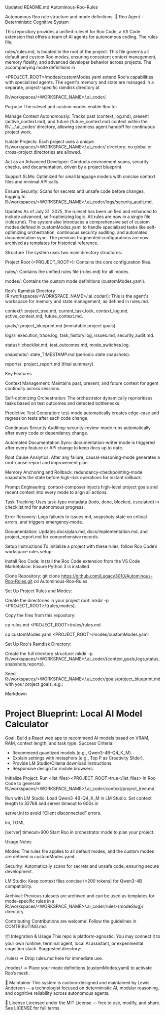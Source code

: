 Updated README.md
Autominous-Roo-Rules

Autonomous Roo rule structure and mode definitions.
🧠 Roo Agent – Deterministic Cognitive System

This repository provides a unified ruleset for Roo Code, a VS Code extension that offers a team of AI agents for autonomous coding. The rules file, 

rules/rules.md, is located in the root of the project. This file governs all default and custom Roo modes, ensuring consistent context management, memory fidelity, and advanced developer behavior across projects. The accompanying mode definitions in 

<PROJECT_ROOT>/modes/customModes.yaml extend Roo's capabilities with specialized agents. The agent's memory and state are managed in a separate, project-specific ramdisk directory at 

R:/workspaces/<WORKSPACE_NAME>/.ai_coder/.

Purpose
The ruleset and custom modes enable Roo to:


Manage Context Autonomously: Tracks past (context_log.md), present (active_context.md), and future (future_context.md) context within the R:/.../.ai_coder/ directory, allowing seamless agent handoff for continuous project work.


Isolate Projects: Each project uses a unique R:/workspaces/<WORKSPACE_NAME>/.ai_coder/ directory; no global or cross-project directories are allowed.


Act as an Advanced Developer: Conducts environment scans, security checks, and documentation, driven by a project blueprint.


Support SLMs: Optimized for small language models with concise context files and minimal API calls.


Ensure Security: Scans for secrets and unsafe code before changes, logging to R:/workspaces/<WORKSPACE_NAME>/.ai_coder/logs/security_audit.md.

Updates
As of July 31, 2025, the ruleset has been unified and enhanced to include advanced, self-optimizing logic. All rules are now in a single file (rules.md). The system also introduces a comprehensive set of custom modes defined in customModes.yaml to handle specialized tasks like self-optimizing orchestration, continuous security auditing, and automated documentation sync. The previous fragmented configurations are now archived as templates for historical reference.

Structure
The system uses two main directory structures:

Project Root (<PROJECT_ROOT>): Contains the core configuration files.


rules/: Contains the unified rules file (rules.md) for all modes.


modes/: Contains the custom mode definitions (customModes.yaml).


Roo's Ramdisk Directory (R:/workspaces/<WORKSPACE_NAME>/.ai_coder/): This is the agent's workspace for memory and state management, as defined in rules.md.


context/: project_tree.md, current_task.lock, context_log.md, active_context.md, future_context.md.


goals/: project_blueprint.md (immutable project goals).


logs/: execution_trace.log, task_history.log, issues.md, security_audit.md.


status/: checklist.md, test_outcomes.md, mode_switches.log.


snapshots/: state_TIMESTAMP.md (periodic state snapshots).


reports/: project_report.md (final summary).

Key Features


Context Management: Maintains past, present, and future context for agent continuity across sessions.


Self-optimizing Orchestration: The orchestrator dynamically reprioritizes tasks based on test outcomes and detected bottlenecks.


Predictive Test Generation: test-mode automatically creates edge-case and regression tests after each code change.


Continuous Security Auditing: security-review-mode runs automatically after every code or dependency change.


Automated Documentation Sync: documentation-writer mode is triggered after every feature or API change to keep docs up to date.


Root Cause Analytics: After any failure, causal-reasoning-mode generates a root-cause report and improvement plan.


Memory Anchoring and Rollback: redundancy-checkpointing-mode snapshots the state before high-risk operations for instant rollback.


Prompt Engineering: context-composer injects high-level project goals and recent context into every mode to align all actions.


Task Tracking: Uses task-type metadata (todo, done, blocked, escalated) in checklist.md for autonomous progress.


Error Recovery: Logs failures to issues.md, snapshots state on critical errors, and triggers emergency-mode.


Documentation: Updates docs/plan.md, docs/implementation.md, and project_report.md for comprehensive records.

Setup Instructions
To initialize a project with these rules, follow Roo Code’s workspace rules setup:

Install Roo Code: Install the Roo Code extension from the VS Code Marketplace. Ensure Python 3 is installed.

Clone Repository: git clone https://github.com/Legacy3010/Autominous-Roo-Rules.git
cd Autominous-Roo-Rules

Set Up Project Rules and Modes:

Create the directories in your project root: mkdir -p <PROJECT_ROOT>/{rules,modes}.

Copy the files from this repository:

cp rules.md <PROJECT_ROOT>/rules/rules.md

cp customModes.yaml <PROJECT_ROOT>/modes/customModes.yaml

Set Up Roo's Ramdisk Directory:

Create the full directory structure: mkdir -p R:/workspaces/<WORKSPACE_NAME>/.ai_coder/{context,goals,logs,status,snapshots,reports}.

Seed R:/workspaces/<WORKSPACE_NAME>/.ai_coder/goals/project_blueprint.md with your project goals, e.g.:

Markdown

# Project Blueprint: Local AI Model Calculator
Goal: Build a React web app to recommend AI models based on VRAM, RAM, context length, and task type.
Success Criteria:
* Recommend quantized models (e.g., Qwen3-4B-Q4_K_M).
* Explain settings with metaphors (e.g., Top P as Creativity Slider).
* Provide LM Studio/Ollama download instructions.
* Responsive design for mobile browsers.

Initialize Project: Run <list_files><PROJECT_ROOT>true</list_files> in Roo Code to generate R:/workspaces/<WORKSPACE_NAME>/.ai_coder/context/project_tree.md.

Run with LM Studio: Load Qwen3-4B-Q4_K_M in LM Studio. Set context length to 32768 and server timeout to 600s in 

server.ini to avoid “Client disconnected” errors.

Ini, TOML

[server]
timeout=600
Start Roo in orchestrator mode to plan your project.

Usage Notes


Modes: The rules file applies to all default modes, and the custom modes are defined in customModes.yaml.


Security: Automatically scans for secrets and unsafe code, ensuring secure development.


LM Studio: Keep context files concise (<200 tokens) for Qwen3-4B compatibility.

Archival: Previous rulesets are archived and can be used as templates for mode-specific rules in a R:/workspaces/<WORKSPACE_NAME>/.ai_coder/rules-{modeSlug}/ directory.

Contributing
Contributions are welcome! Follow the guidelines in CONTRIBUTING.md.

📦 Integration & Usage
This repo is platform-agnostic. You may connect it to your own runtime, terminal agent, local AI assistant, or experimental cognition stack.
Suggested directory:

/rules/ → Drop rules.md here for immediate use.

/modes/ → Place your mode definitions (customModes.yaml) to activate Roo’s mesh.

👤 Maintainer
This system is custom-designed and maintained by Lewis Anderson — a technologist focused on deterministic AI, modular reasoning, and cognitive reliability across autonomous agents.

🧭 License
Licensed under the MIT License — free to use, modify, and share. See LICENSE for full terms.
